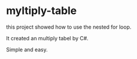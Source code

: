# myltiply-table
this project showed how to use the nested for loop.

It created an multiply tabel by C#.

Simple and easy.

